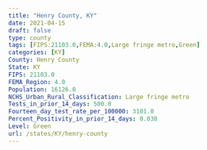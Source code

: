```yaml
---
title: "Henry County, KY"
date: 2021-04-15
draft: false
type: county
tags: [FIPS:21103.0,FEMA:4.0,Large fringe metro,Green]
categories: [KY]
County: Henry County
State: KY
FIPS: 21103.0
FEMA_Region: 4.0
Population: 16126.0
NCHS_Urban_Rural_Classification: Large fringe metro
Tests_in_prior_14_days: 500.0
Fourteen_day_test_rate_per_100000: 3101.0
Percent_Positivity_in_prior_14_days: 0.038
Level: Green
url: /states/KY/henry-county
---
```




